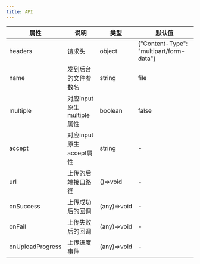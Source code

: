 ```yaml
---    
title: API
---
```

| 属性 | 说明 | 类型 | 默认值 |
| --- | --- | --- | --- |
| headers | 请求头 | object | {"Content-Type": "multipart/form-data"} |
| name | 发到后台的文件参数名 | string | file |
| multiple | 对应input原生multiple属性 | boolean | false |
| accept | 对应input原生accept属性 | string | - |
| url | 上传的后端接口路径 | ()=>void | - | 
| onSuccess | 上传成功后的回调 | (any)=>void | - | 
| onFail | 上传失败后的回调 | (any)=>void | - |
| onUploadProgress | 上传进度事件 | (any)=>void | - |
